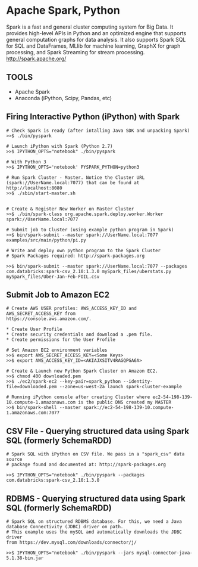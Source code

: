 # Apache Spark, Python

Spark is a fast and general cluster computing system for Big Data. It provides
high-level APIs in Python and an optimized engine that supports general computation
graphs for data analysis. It also supports Spark SQL for SQL and DataFrames,
MLlib for machine learning, GraphX for graph processing, and Spark Streaming for
stream processing.  <http://spark.apache.org/>


## TOOLS

* Apache Spark
* Anaconda (iPython, Scipy, Pandas, etc)


## Firing Interactive Python (iPython) with Spark

    # Check Spark is ready (after intalling Java SDK and unpacking Spark)
    >>$ ./bin/pyspark

    # Launch iPython with Spark (Python 2.7)
    >>$ IPYTHON_OPTS="notebook" ./bin/pyspark

    # With Python 3
    >>$ IPYTHON_OPTS='notebook' PYSPARK_PYTHON=python3

    # Run Spark Cluster - Master. Notice the Cluster URL
    (spark://UserName.local:7077) that can be found at http://localhost:8080
    >>$ ./sbin/start-master.sh


    # Create & Register New Worker on Master Cluster
    >>$ ./bin/spark-class org.apache.spark.deploy.worker.Worker spark://UserName.local:7077

    # Submit job to Cluster (using example python program in Spark)
    >>$ bin/spark-submit --master spark://UserName.local:7077 examples/src/main/python/pi.py

    # Write and deploy own python program to the Spark Cluster
    # Spark Packages required: http://spark-packages.org

    >>$ bin/spark-submit --master spark://UserName.local:7077 --packages com.databricks:spark-csv_2.10:1.3.0 mySpark_files/uberstats.py mySpark_files/Uber-Jan-Feb-FOIL.csv


## Submit Job to Amazon EC2
    # Create AWS USER profiles: AWS_ACCESS_KEY_ID and AWS_SECRET_ACCESS_KEY from
    https://console.aws.amazon.com/.

    * Create User Profile
    * Create security credentials and download a .pem file.
    * Create permissions for the User Profile

    # Set Amazon EC2 environment variables
    >>$ export AWS_SECRET_ACCESS_KEY=<Some Keys>
    >>$ export AWS_ACCESS_KEY_ID=<AKIAJXSITV4RAGQPGA6A>

    # Create & Launch new Python Spark Cluster on Amazon EC2.
    >>$ chmod 400 downloaded.pem
    >>$ ./ec2/spark-ec2 --key-pair=spark_python --identity-file=downloaded.pem --zone=us-west-2a launch spark-cluster-example

    # Running iPython console after creating Cluster where ec2-54-198-139-10.compute-1.amazonaws.com is the public DNS created my MASTER
    >>$ bin/spark-shell --master spark://ec2-54-198-139-10.compute-1.amazonaws.com:7077


## CSV File - Querying structured data using Spark SQL (formerly SchemaRDD)
    # Spark SQL with iPython on CSV file. We pass in a "spark_csv" data source
    # package found and documented at: http://spark-packages.org

    >>$ IPYTHON_OPTS="notebook" ./bin/pyspark --packages com.databricks:spark-csv_2.10:1.3.0

## RDBMS - Querying structured data using Spark SQL (formerly SchemaRDD)
    # Spark SQL on structured RDBMS database. For this, we need a Java database Connectivity (JDBC) driver on path.
    # This example uses the mySQL and automatically downloads the JDBC driver
    from https://dev.mysql.com/downloads/connector/j/

    >>$ IPYTHON_OPTS="notebook" ./bin/pyspark --jars mysql-connector-java-5.1.38-bin.jar
